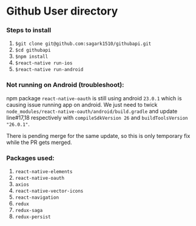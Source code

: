 # Github User directory

### Steps to install

1. `$git clone git@github.com:sagark1510/githubapi.git`
2. `$cd githubapi`
3. `$npm install`
4. `$react-native run-ios`
5. `$react-native run-android`

### Not running on Android (troubleshoot):

npm package `react-native-oauth` is still using android `23.0.1` which is causing issue running app on android. We just need to twick `node_modules/react-native-oauth/android/build.gradle` and update line#17,18 respectively with `compileSdkVersion 26` and `buildToolsVersion "26.0.1"`.

There is pending merge for the same update, so this is only temporary fix while the PR gets merged.

### Packages used:

1. `react-native-elements`
2. `react-native-oauth`
3. `axios`
4. `react-native-vector-icons`
5. `react-navigation`
6. `redux`
7. `redux-saga`
8. `redux-persist`
